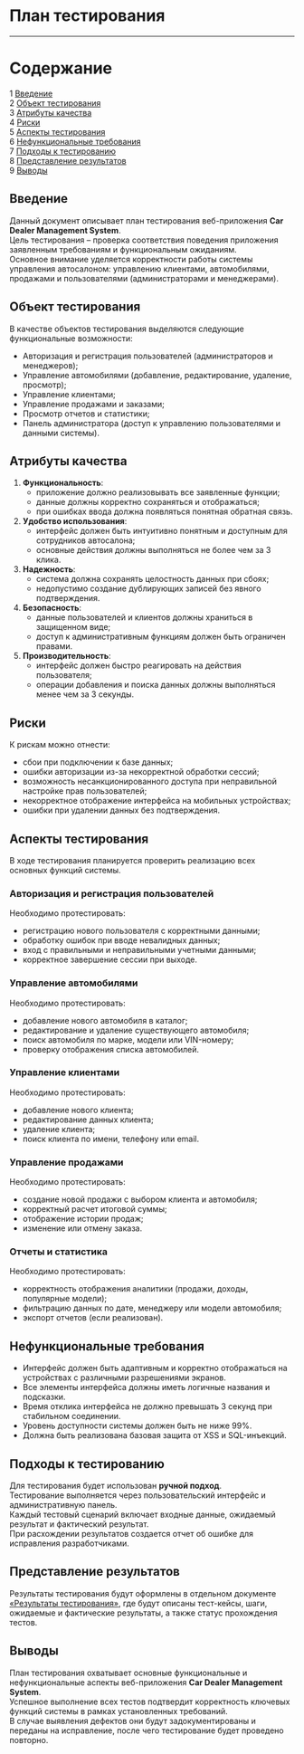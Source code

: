 # План тестирования
---

# Содержание
1 [Введение](#introduction)  
2 [Объект тестирования](#items)  
3 [Атрибуты качества](#quality)  
4 [Риски](#risk)  
5 [Аспекты тестирования](#features)  
6 [Нефункциональные требования](#nonfunctional)  
7 [Подходы к тестированию](#approach)  
8 [Представление результатов](#pass)  
9 [Выводы](#conclusion)

<a name="introduction"/>

## Введение

Данный документ описывает план тестирования веб-приложения **Car Dealer Management System**.  
Цель тестирования – проверка соответствия поведения приложения заявленным требованиям и функциональным ожиданиям.  
Основное внимание уделяется корректности работы системы управления автосалоном: управлению клиентами, автомобилями, продажами и пользователями (администраторами и менеджерами).

<a name="items"/>

## Объект тестирования

В качестве объектов тестирования выделяются следующие функциональные возможности:

* Авторизация и регистрация пользователей (администраторов и менеджеров);
* Управление автомобилями (добавление, редактирование, удаление, просмотр);
* Управление клиентами;
* Управление продажами и заказами;
* Просмотр отчетов и статистики;
* Панель администратора (доступ к управлению пользователями и данными системы).

<a name="quality"/>

## Атрибуты качества

1. **Функциональность**:
   * приложение должно реализовывать все заявленные функции;
   * данные должны корректно сохраняться и отображаться;
   * при ошибках ввода должна появляться понятная обратная связь.
2. **Удобство использования**:
   * интерфейс должен быть интуитивно понятным и доступным для сотрудников автосалона;
   * основные действия должны выполняться не более чем за 3 клика.
3. **Надежность**:
   * система должна сохранять целостность данных при сбоях;
   * недопустимо создание дублирующих записей без явного подтверждения.
4. **Безопасность**:
   * данные пользователей и клиентов должны храниться в защищенном виде;
   * доступ к административным функциям должен быть ограничен правами.
5. **Производительность**:
   * интерфейс должен быстро реагировать на действия пользователя;
   * операции добавления и поиска данных должны выполняться менее чем за 3 секунды.

<a name="risk"/>

## Риски

К рискам можно отнести:
* сбои при подключении к базе данных;
* ошибки авторизации из-за некорректной обработки сессий;
* возможность несанкционированного доступа при неправильной настройке прав пользователей;
* некорректное отображение интерфейса на мобильных устройствах;
* ошибки при удалении данных без подтверждения.

<a name="features"/>

## Аспекты тестирования

В ходе тестирования планируется проверить реализацию всех основных функций системы.

### Авторизация и регистрация пользователей
Необходимо протестировать:
* регистрацию нового пользователя с корректными данными;
* обработку ошибок при вводе невалидных данных;
* вход с правильными и неправильными учетными данными;
* корректное завершение сессии при выходе.

### Управление автомобилями
Необходимо протестировать:
* добавление нового автомобиля в каталог;
* редактирование и удаление существующего автомобиля;
* поиск автомобиля по марке, модели или VIN-номеру;
* проверку отображения списка автомобилей.

### Управление клиентами
Необходимо протестировать:
* добавление нового клиента;
* редактирование данных клиента;
* удаление клиента;
* поиск клиента по имени, телефону или email.

### Управление продажами
Необходимо протестировать:
* создание новой продажи с выбором клиента и автомобиля;
* корректный расчет итоговой суммы;
* отображение истории продаж;
* изменение или отмену заказа.

### Отчеты и статистика
Необходимо протестировать:
* корректность отображения аналитики (продажи, доходы, популярные модели);
* фильтрацию данных по дате, менеджеру или модели автомобиля;
* экспорт отчетов (если реализован).

<a name="nonfunctional"/>

## Нефункциональные требования

* Интерфейс должен быть адаптивным и корректно отображаться на устройствах с различными разрешениями экранов.  
* Все элементы интерфейса должны иметь логичные названия и подсказки.  
* Время отклика интерфейса не должно превышать 3 секунд при стабильном соединении.  
* Уровень доступности системы должен быть не ниже 99%.  
* Должна быть реализована базовая защита от XSS и SQL-инъекций.  

<a name="approach"/>

## Подходы к тестированию

Для тестирования будет использован **ручной подход**.  
Тестирование выполняется через пользовательский интерфейс и административную панель.  
Каждый тестовый сценарий включает входные данные, ожидаемый результат и фактический результат.  
При расхождении результатов создается отчет об ошибке для исправления разработчиками.

<a name="pass"/>

## Представление результатов

Результаты тестирования будут оформлены в отдельном документе [«Результаты тестирования»](Test%20results.md), где будут описаны тест-кейсы, шаги, ожидаемые и фактические результаты, а также статус прохождения тестов.

<a name="conclusion"/>

## Выводы

План тестирования охватывает основные функциональные и нефункциональные аспекты веб-приложения **Car Dealer Management System**.  
Успешное выполнение всех тестов подтвердит корректность ключевых функций системы в рамках установленных требований.  
В случае выявления дефектов они будут задокументированы и переданы на исправление, после чего тестирование будет проведено повторно.

